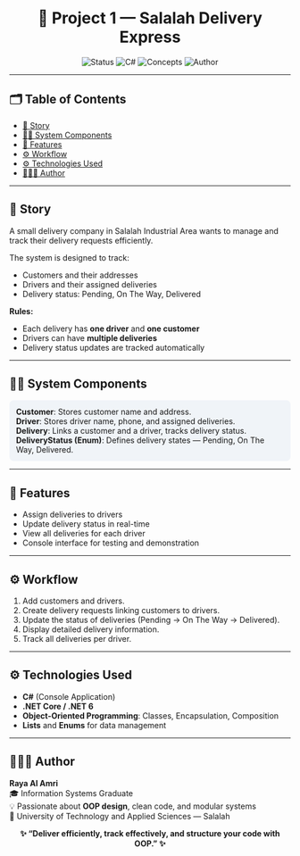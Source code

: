 <h1 align="center">🚚 Project 1 — Salalah Delivery Express</h1>

<p align="center">
  <img src="https://img.shields.io/badge/Status-Completed-success?style=for-the-badge" alt="Status">
  <img src="https://img.shields.io/badge/Language-C%23-blue?style=for-the-badge" alt="C#">
  <img src="https://img.shields.io/badge/Concepts-OOP%2C%20Classes%2C%20Lists%2C%20Enum-lightgrey?style=for-the-badge" alt="Concepts">
  <img src="https://img.shields.io/badge/Author-Raya_Al_Amri-blueviolet?style=for-the-badge" alt="Author">
</p>

---

## 🗂️ Table of Contents
- [📖 Story](#-story)
- [👨‍💻 System Components](#-system-components)
- [🧩 Features](#-features)
- [⚙️ Workflow](#-workflow)
- [⚙️ Technologies Used](#-technologies-used)
- [👩🏻‍💻 Author](#-author)

---

## 📖 Story
A small delivery company in Salalah Industrial Area wants to manage and track their delivery requests efficiently.  

The system is designed to track:  
- Customers and their addresses  
- Drivers and their assigned deliveries  
- Delivery status: Pending, On The Way, Delivered  

**Rules:**  
- Each delivery has **one driver** and **one customer**  
- Drivers can have **multiple deliveries**  
- Delivery status updates are tracked automatically  

---

## 👨‍💻 System Components
<div style="background-color:#f0f4f8; padding:12px; border-radius:8px;">
<b>Customer</b>: Stores customer name and address.<br>
<b>Driver</b>: Stores driver name, phone, and assigned deliveries.<br>
<b>Delivery</b>: Links a customer and a driver, tracks delivery status.<br>
<b>DeliveryStatus (Enum)</b>: Defines delivery states — Pending, On The Way, Delivered.<br>
</div>

---

## 🧩 Features
- Assign deliveries to drivers  
- Update delivery status in real-time  
- View all deliveries for each driver  
- Console interface for testing and demonstration  

---

## ⚙️ Workflow
1. Add customers and drivers.  
2. Create delivery requests linking customers to drivers.  
3. Update the status of deliveries (Pending → On The Way → Delivered).  
4. Display detailed delivery information.  
5. Track all deliveries per driver.  

---

## ⚙️ Technologies Used
- **C#** (Console Application)  
- **.NET Core / .NET 6**  
- **Object-Oriented Programming**: Classes, Encapsulation, Composition  
- **Lists** and **Enums** for data management  

---

## 👩🏻‍💻 Author
**Raya Al Amri**  
🎓 Information Systems Graduate  
💡 Passionate about **OOP design**, clean code, and modular systems  
📍 University of Technology and Applied Sciences — Salalah  

<p align="center"><b>✨ “Deliver efficiently, track effectively, and structure your code with OOP.” ✨</b></p>

